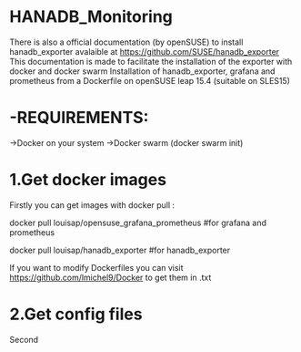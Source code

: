 # HANADB_Monitoring
There is also a official documentation (by openSUSE) to install hanadb_exporter avalaible at https://github.com/SUSE/hanadb_exporter
This documentation is made to facilitate the installation of the exporter with docker and docker swarm
Installation of hanadb_exporter, grafana and prometheus from a Dockerfile on openSUSE leap 15.4 (suitable on SLES15)

# -REQUIREMENTS:
->Docker on your system 
->Docker swarm (docker swarm init)

# 1.Get docker images 
Firstly you can get images with docker pull : 

docker pull louisap/opensuse_grafana_prometheus #for grafana and prometheus

docker pull louisap/hanadb_exporter #for hanadb_exporter

If you want to modify Dockerfiles you can visit https://github.com/lmichel9/Docker to get them in .txt

# 2.Get config files 
Second






